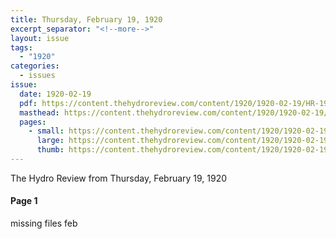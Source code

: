 ```yaml
---
title: Thursday, February 19, 1920
excerpt_separator: "<!--more-->"
layout: issue
tags:
  - "1920"
categories:
  - issues
issue:
  date: 1920-02-19
  pdf: https://content.thehydroreview.com/content/1920/1920-02-19/HR-1920-02-19.pdf
  masthead: https://content.thehydroreview.com/content/1920/1920-02-19/masthead/HR-1920-02-19.jpg
  pages:
    - small: https://content.thehydroreview.com/content/1920/1920-02-19/small/HR-1920-02-19-01.jpg
      large: https://content.thehydroreview.com/content/1920/1920-02-19/large/HR-1920-02-19-01.jpg
      thumb: https://content.thehydroreview.com/content/1920/1920-02-19/thumbnails/HR-1920-02-19-01.jpg
---
```


The Hydro Review from Thursday, February 19, 1920

<!--more-->

<h4>Page 1</h4>
<p>missing files feb </p></p>
